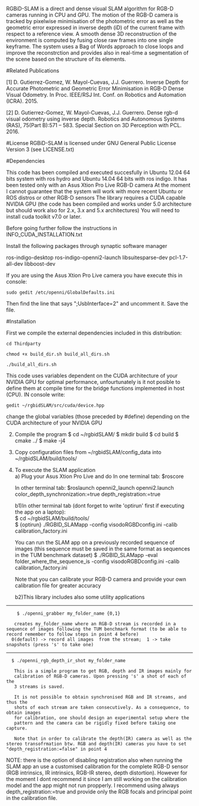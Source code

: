 RGBiD-SLAM is a direct and dense visual SLAM algorithm for RGB-D cameras running in CPU and GPU. The motion of the RGB-D camera is tracked by pixelwise minimisation of the photometric error as well as the geometric error expressed in inverse depth (iD) of the current frame with respect to a reference view. A smooth dense 3D reconstruction of the environment is computed by fusing close raw frames into one single keyframe. The system uses a Bag of Words approach to close loops and improve the reconstrction and provides also in real-time a segmentation of the scene based on the structure of its elements.

#Related Publications

[1] D. Gutierrez-Gomez, W. Mayol-Cuevas, J.J. Guerrero. Inverse Depth for Accurate Photometric and Geometric Error Minimisation in RGB-D Dense Visual Odometry. In Proc. IEEE/RSJ Int. Conf. on Robotics and Automation (ICRA). 2015.

[2] D. Gutierrez-Gomez, W. Mayol-Cuevas, J.J. Guerrero. Dense rgb-d visual odometry using inverse depth. Robotics and Autonomous Systems (RAS), 75(Part B):571 – 583. Special Section on 3D Perception with PCL. 2016.

#License
RGBiD-SLAM is licensed under GNU General Public License Version 3 (see LICENSE.txt)

#Dependencies

This code has been compiled and executed succesfully in Ubuntu 12.04 64 bits system with ros hydro and Ubuntu 14.04 64 bits with ros indigo.
It has been tested only with an Asus Xtion Pro Live RGB-D camera
At the moment I cannot guarantee that the system will work with more recent Ubuntu or ROS distros or other RGB-D sensors
The library requires a CUDA capable NVIDIA GPU (the code has been compiled and works under 5.0 architecture but should work also for 2.x, 3.x and 5.x architectures)
You will need to install cuda toolkit v7.0 or later.

Before going further follow the instructions in INFO_CUDA_INSTALLATION.txt

Install the following packages through synaptic software manager

ros-indigo-desktop
ros-indigo-openni2-launch
libsuitesparse-dev 
pcl-1.7-all-dev
libboost-dev

If you are using the Asus Xtion Pro Live camera you have execute this in console:

	sudo gedit /etc/openni/GlobalDefaults.ini

Then find the line that says ";UsbInterface=2" and uncomment it. Save the file.


#Installation

First we compile the external dependencies included in this distribution:

  	cd Thirdparty
  	
  	chmod +x build_dir.sh build_all_dirs.sh
  	
  	./build_all_dirs.sh  
  
 This code uses variables dependent on the CUDA architecture of your NVIDIA GPU for optimal performance, unfourtunately is it not posible to define them at compile time for the bridge functions implemented in host (CPU). IN console write:
 
 	gedit ~/rgbidSLAM/src/cuda/device.hpp 
 	
 change the global variables (those preceded by #define) depending on the CUDA architecture of your NVIDIA GPU
  
2) Compile the program
  $ cd ~/rgbidSLAM/
  $ mkdir build
  $ cd build
  $ cmake ../
  $ make -j4
  
3) Copy configuration files from ~/rgbidSLAM/config_data into ~/rgbidSLAM/build/tools/


4) To execute the SLAM application  
  a) Plug your Asus Xtion Pro Live and do
    In one terminal tab:
      $roscore
  
    In other terminal tab:
      $roslaunch openni2_launch openni2.launch color_depth_synchronization:=true depth_registration:=true


  
   b1)In other terminal tab (dont forget to write 'optirun' first if executing the app on a laptop):  
        $ cd ~/rgbidSLAM/build/tools/    
        $ {optirun} ./RGBID_SLAMapp -config visodoRGBDconfig.ini -calib calibration_factory.ini  
    
      You can run the SLAM app on a previously recorded sequence of images (this sequence must be saved in the same format as sequences in the TUM benchmark dataset)
        $ ./RGBID_SLAMapp  -eval folder_where_the_sequence_is -config visodoRGBDconfig.ini -calib calibration_factory.ini

      Note that you can calibrate your RGB-D camera and provide your own calibration file for greater accuracy
  
   b2)This library includes also some utility applications 
 
--------------------------------------------------------------------------------- 
        $ ./openni_grabber my_folder_name {0,1} 
  
       creates my_folder_name where an RGB-D stream is recorded in a sequence of images following the TUM benchmark format (to be able to record remember to follow steps in point 4 before)
      0(default) -> record all images  from the stream;  1 -> take snapshots (press 's' to take one)
  
-------------------------------------------------------------------------
	  $ ./openni_rgb_depth_ir_shot my_folder_name	
	
	   This is a simple program to get RGB, depth and IR images mainly for
	   calibration of RGB-D cameras. Upon pressing 's' a shot of each of the 
	   3 streams is saved. 
	    
	   It is not possible to obtain synchronised RGB and IR streams, and thus the
	   shots of each stream are taken consecutively. As a consequence, to obtain images 
	   for calibration, one should design an experimental setup where the 
	   pattern and the camera can be rigidly fixed before taking one capture.
	   
	   Note that in order to calibrate the depth(IR) camera as well as the stereo transofrmation btw. RGB and depth(IR) cameras you have to set "depth_registration:=false" in point 4
   
 NOTE: there is the option of disabling registration also when running the SLAM app an use a customised calibration 
 for the complete RGB-D sensor (RGB intrinsics, IR intrinsics, RGB-IR stereo, depth distortion). 
 However for the moment I dont recommend it since I am still working on the calibration model and the app might not run propperly.
 I recommend using always depth_registration:=true and provide only the RGB focals and principal point in the calibration file.
 
	







